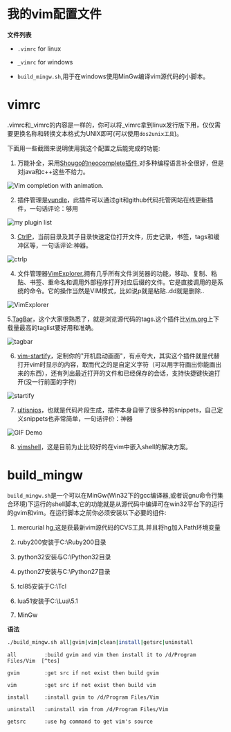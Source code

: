 # 我的vim配置文件

**文件列表**

- `.vimrc` for linux  

- `_vimrc` for windows  

- `build_mingw.sh`,用于在windows使用MinGw编译vim源代码的小脚本。

# vimrc

.vimrc和_vimrc的内容是一样的，你可以将_vimrc拿到linux发行版下用，仅仅需要更换名称和转换文本格式为UNIX即可(可以使用`dos2unix工具`)。

下面用一些截图来说明使用我这个配置之后能完成的功能:

1. 万能补全，采用[Shougo的neocomplete插件](https://github.com/Shougo/neocomplete.vim),对多种编程语言补全很好，但是对java和c++这些不给力。

![Vim completion with animation.](https://f.cloud.github.com/assets/214488/623496/94ed19a2-cf68-11e2-8d33-3aad8a39d7c1.gif)

2. 插件管理是[vundle](https://github.com/gmarik/Vundle.vim)，此插件可以通过git和github代码托管网站在线更新插件，一句话评论：够用

![my plugin list](https://cloud.githubusercontent.com/assets/4246425/3328131/c0472718-f7b8-11e3-87ab-3483a2bfd61e.png)

3. [CtrlP](https://github.com/kien/ctrlp.vim)，当前目录及其子目录快速定位打开文件，历史记录，书签，tags和缓冲区等，一句话评论:神器。

![ctrlp](https://cloud.githubusercontent.com/assets/4246425/3328197/a0574cfc-f7b9-11e3-86c1-0dc9ab460e91.png)

4. 文件管理器[VimExplorer](https://github.com/mbbill/VimExplorer.git),拥有几乎所有文件浏览器的功能，移动、复制、粘贴、书签、重命名和调用外部程序打开对应后缀的文件。它是直接调用的是系统的命令。它的操作当然是VIM模式，比如说p就是粘贴..dd就是删除..

![VimExplorer](https://cloud.githubusercontent.com/assets/4246425/3328302/1a53973a-f7bb-11e3-9159-5698f91b4bd8.png)

5.[TagBar](https://github.com/majutsushi/tagbar.git)，这个大家很熟悉了，就是浏览源代码的tags.这个插件比[vim.org](www.vim.org)上下载量最高的taglist要好用和准确。

![tagbar](https://cloud.githubusercontent.com/assets/4246425/3328527/8bbe2bcc-f7bd-11e3-9f8e-fcba3f34cb17.png)

6. [vim-startify](https://github.com/mhinz/vim-startify)，定制你的"开机启动画面"，有点夸大，其实这个插件就是代替打开vim时显示的内容，取而代之的是自定义字符（可以用字符画出你能画出来的东西），还有列出最近打开的文件和已经保存的会话，支持快捷键快速打开(没一行前面的字符)

![startify](https://cloud.githubusercontent.com/assets/4246425/3328744/7a04d42e-f7bf-11e3-9eb0-6fd8ea07deed.png)

7. [ultisnips](https://github.com/SirVer/ultisnips)，也就是代码片段生成，插件本身自带了很多种的snippets，自己定义snippets也非常简单，一句话评价：神器

![GIF Demo](https://raw.github.com/SirVer/ultisnips/master/doc/demo.gif)

8. [vimshell](https://github.com/Shougo/vimshell.vim)，这是目前为止比较好的在vim中嵌入shell的解决方案。



# build_mingw

`build_mingw.sh`是一个可以在MinGw(Win32下的gcc编译器,或者说gnu命令行集合环境)下运行的shell脚本,它的功能就是从源代码中编译可在win32平台下的运行的gvim和vim。在运行脚本之前你必须安装以下必要的组件:

1. mercurial hg,这是获最新vim源代码的CVS工具.并且将hg加入Path环境变量

2. ruby200安装于C:\Ruby200目录

3. python32安装与C:\Python32目录

4. python27安装与C:\Python27目录

5. tcl85安装于C:\Tcl

6. lua51安装于C:\Lua\5.1

7. MinGw

**语法**

```bash
./build_mingw.sh all|gvim|vim|clean|install|getsrc|uninstall  
```

	all			:build gvim and vim then install it to /d/Program Files/Vim  [^tes]

	gvim		:get src if not exist then build gvim  

	vim			:get src if not exist then build vim  

	install		:install gvim to /d/Program Files/Vim  

	uninstall	:uninstall vim from /d/Program Files/Vim  

	getsrc		:use hg command to get vim's source  

